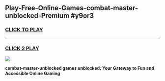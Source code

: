 
## Play-Free-Online-Games-combat-master-unblocked-Premium #y9or3
<h3>
<a href="https://premium.freeplayer.one?title=combat-master-unblocked&ref=8M">CLICK TO PLAY</a></h3>
<hr>

<h3>
<a href="https://premium.freeplayer.one?title=combat-master-unblocked&ref=8M">CLICK 2 PLAY</a>
  
</h3>

<a href="https://premium.freeplayer.one?title=combat-master-unblocked&ref=8M"><img src="https://clearcache.store/games.png"></a>


**combat-master-unblocked games unblocked: Your Gateway to Fun and Accessible Online Gaming**
